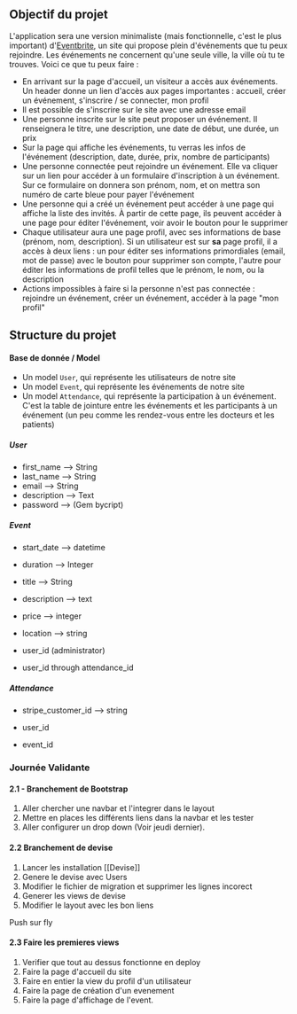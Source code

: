 ## Objectif du projet

L'application sera une version minimaliste (mais fonctionnelle, c'est le plus important) d'[Eventbrite](https://www.eventbrite.fr/), un site qui propose plein d'événements que tu peux rejoindre. Les événements ne concernent qu'une seule ville, la ville où tu te trouves. Voici ce que tu peux faire :

-   En arrivant sur la page d'accueil, un visiteur a accès aux événements. Un header donne un lien d'accès aux pages importantes : accueil, créer un événement, s'inscrire / se connecter, mon profil
-   Il est possible de s'inscrire sur le site avec une adresse email
-   Une personne inscrite sur le site peut proposer un événement. Il renseignera le titre, une description, une date de début, une durée, un prix
-   Sur la page qui affiche les événements, tu verras les infos de l'événement (description, date, durée, prix, nombre de participants)
-   Une personne connectée peut rejoindre un événement. Elle va cliquer sur un lien pour accéder à un formulaire d'inscription à un événement. Sur ce formulaire on donnera son prénom, nom, et on mettra son numéro de carte bleue pour payer l'événement
-   Une personne qui a créé un événement peut accéder à une page qui affiche la liste des invités. À partir de cette page, ils peuvent accéder à une page pour éditer l'événement, voir avoir le bouton pour le supprimer
-   Chaque utilisateur aura une page profil, avec ses informations de base (prénom, nom, description). Si un utilisateur est sur **sa** page profil, il a accès à deux liens : un pour éditer ses informations primordiales (email, mot de passe) avec le bouton pour supprimer son compte, l'autre pour éditer les informations de profil telles que le prénom, le nom, ou la description
-   Actions impossibles à faire si la personne n'est pas connectée : rejoindre un événement, créer un événement, accéder à la page "mon profil"



## Structure du projet

#### Base de donnée / Model 

-  Un model `User`, qui représente les utilisateurs de notre site
-   Un model `Event`, qui représente les événements de notre site
-   Un model `Attendance`, qui représente la participation à un événement. C'est la table de jointure entre les événements et les participants à un événement (un peu comme les rendez-vous entre les docteurs et les patients)

##### User 

- first_name --> String
- last_name --> String
- email -->  String
- description --> Text
- password --> (Gem bycript)

##### Event

- start_date --> datetime
- duration --> Integer
- title --> String
- description --> text
- price --> integer
- location --> string

- user_id (administrator)
- user_id through attendance_id

##### Attendance

- stripe_customer_id --> string

- user_id 
- event_id


### Journée Validante

#### 2.1 - Branchement de Bootstrap 

1.  Aller chercher une navbar et l'integrer dans le layout
2. Mettre en places les différents liens dans la navbar et les tester
3. Aller configurer un drop down (Voir jeudi dernier). 

#### 2.2 Branchement de devise

1. Lancer les installation [[Devise]]
2. Genere le devise avec Users
3. Modifier le fichier de migration et supprimer les lignes incorect 
4. Generer les views de devise
5. Modifier le layout avec les bon liens

Push sur fly

#### 2.3 Faire les premieres views

1. Verifier que tout au dessus fonctionne en deploy
2. Faire la page d'accueil du site 
3. Faire en entier la view du profil d'un utilisateur
4. Faire la page de création d'un evenement
5. Faire la page d'affichage de l'event. 


